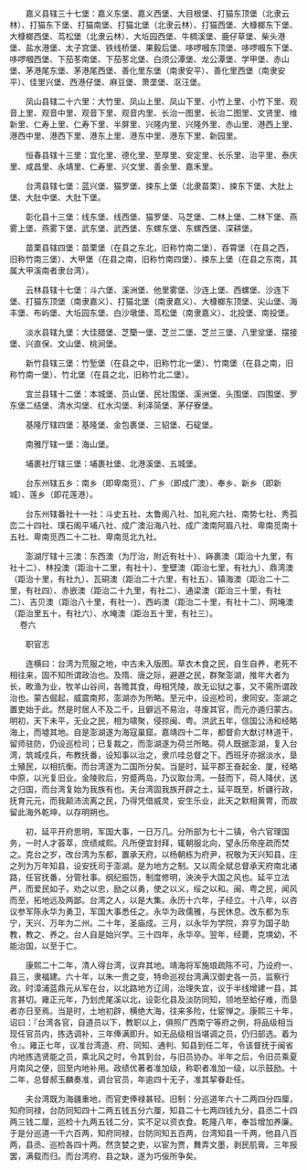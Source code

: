 <!-- { "loadSidebar": true } -->
　　嘉义县辖三十七堡：嘉义东堡、嘉义西堡、大目根堡、打猫东顶堡（北隶云林）、打猫东下堡、打猫南堡、打猫北堡（北隶云林）、打猫西堡、大槺榔东下堡、大槺榔西堡、茑松堡（北隶云林）、大坵园西堡、牛椆溪堡、鹿仔草堡、柴头港堡、盐水港堡、太子宫堡、铁线桥堡、果毅后堡、哆啰嘓东顶堡、哆啰嘓东下堡、哆啰嘓西堡、下茄苳南堡、下茄苳北堡、白须公潭堡、龙公潭堡、学甲堡、赤山堡、茅港尾东堡、茅港尾西堡、善化里东堡（南隶安平）、善化里西堡（南隶安平）、佳里兴堡、西港仔堡、麻豆堡、萧垄堡、沤汪堡。

　　凤山县辖二十六里：大竹里、凤山上里、凤山下里、小竹上里、小竹下里、观音上里、观音中里、观音下里、观音内里、长治一图里、长治二图里、文贤里、维新里、仁寿上里、仁寿下里、半屏里、兴隆内里、兴隆外里、赤山里、港西上里、港西中里、港西下里、港东上里、港东中里、港东下里、新园里。

　　恒春县辖十三里：宜化里、德化里、至厚里、安定里、长乐里、治平里、泰庆里、咸昌里、永靖里、仁寿里、兴文里、善余里、嘉禾里。

　　台湾县辖七堡：蓝兴堡、猫罗堡、捒东上堡（北隶苗栗）、捒东下堡、大肚上堡、大肚中堡、大肚下堡。

　　彰化县十三堡：线东堡、线西堡、猫罗堡、马芝堡、二林上堡、二林下堡、燕雾上堡、燕雾下堡、武东堡、武西堡、东螺东堡、东螺西堡、深耕堡。

　　苗栗县辖四堡：苗栗堡（在县之东北，旧称竹南二堡）、吞霄堡（在县之西，旧称竹南三堡）、大甲堡（在县之南，旧称竹南四堡）、捒东上堡（在县之东南，其属大甲溪南者隶台湾）。

　　云林县辖十七堡：斗六堡、溪洲堡、他里雾堡、沙连上堡、西螺堡、沙连下堡、打猫东顶堡（南隶嘉义）、打猫北堡（南隶嘉义）、大槺榔东顶堡、尖山堡、海丰堡、布屿堡、大坵园东堡、白沙墩堡、茑松堡（南隶嘉义）、北投堡、南投堡。

　　淡水县辖九堡：大佳腊堡、芝籣一堡、芝兰二堡、芝兰三堡、八里坌堡、摆接堡、兴直保、文山堡、桃涧堡。

　　新竹县辖三堡：竹堑堡（在县之中，旧称竹北一堡）、竹南堡（在县之南，旧称竹南一堡）、竹北堡（在县之北，旧称竹北二堡）。

　　宜兰县辖十二堡：本城堡、员山堡、民壮围堡、溪洲堡、头围堡、四围堡、罗东堡二结堡、清水沟堡、红水沟堡、利泽简堡、茅仔寮堡。

　　基隆厅辖四堡：基隆堡、金包裹堡、三貂堡、石碇堡。

　　南雅厅辖一堡：海山堡。

　　埔裹社厅辖三堡：埔裹社堡、北港溪堡、五城堡。

　　台东州辖五乡：南乡（即卑南觅）、广乡（即成广澳）、奉乡、新乡（即新城）、莲乡（即花莲港）。

　　台东州辖番社十一社：斗史五社、太鲁阁八社、加礼宛六社、南势七社、秀孤峦二十四社、璞石阁平埔八社、成广澳沿海八社、成广澳南阿眉八社、卑南觅南十五社、卑南觅西二十二社、卑南觅北九社。

　　澎湖厅辖十三澳：东西澳（为厅治，附近有社十）、嵵裹澳（距治十九里，有社十二）、林投澳（距治十二里，有社十）、奎壁澳（距治七里，有社九）、鼎湾澳（距治十里，有社九）、瓦硐澳（距治二十六里，有社五）、镇海澳（距治二十二里，有社四）、赤嵌澳（距治二十九里，有社二）、通梁澳（距治三十里，有社二）、吉贝澳（距治八十里，有社一）、西屿澳（距治二十里，有社十二）、网埯澳（距治里五十，有社六）、水埯澳（距治五十里，有社三）。  
　 
卷六

　　职官志

　　连横曰：台湾为荒服之地，中古未入版图。草衣木食之民，自生自养，老死不相往来，固不知所谓政治也。及隋、唐之际，避遯之民，群聚澎湖，推年大者为长，畋渔为业，牧羊山谷间，各赡其食，毋相凭陵，故无讼狱之事，又不需所谓政治也。蒙古倔起，威震南邦，澎湖亦为所略。至元中，设巡检司，隶同安。澎湖之置吏始于此。然是时居人不及二千，且僻远不易治，寻废其官，而元亦遁归蒙古。明初，天下未平，无业之民，相为啸聚，侵掠闽、粤。洪武五年，信国公汤和经略海上，而墟其地。自是澎湖遂为海寇巢窟。嘉靖四十二年，都督俞大猷讨林道干，留师驻防，仍设巡检司；已复裁之，而澎湖遂为荷兰所略。荷人既据澎湖，复入台湾，筑城戍兵，布教抚番，设知事以治之，隶爪哇总督之下。西班牙亦据淡水，垦土殖民，以相抗衡。而台湾遂为二国所分矣。当是时，延平郡王奋起金、厦，经略中原，以光复旧业。金陵败后，穷蹙两岛，乃议取台湾。一鼓而下，荷人降伏，送之归国，而台湾复始为我族有也。夫台湾固我族开辟之土，延平既至，析疆行政，抚育元元，而我颠沛流离之民，乃得凭借威灵，安生乐业，此天之默相黄冑，而故留此海外乾坤，以存明朔也。

　　初，延平开府思明，军国大事，一日万几。分所部为七十二镇，令六官理国务，一时人才荟萃，庶绩咸熙。凡所便宜封拜，辄朝服北向，望永历帝座疏而焚之。克台之岁，改台湾为东都，置承天府，以杨朝栋为府尹，祝敬为天兴知县，庄之列为万年知县，设安抚司于澎湖。是为地方之制。又以周全斌总督承天府南北诸路，任官抚番，分管社事。纲纪振饬，制度修明，泱泱乎大国之风也。延平立法严，而爱民如子，劝之以忠，励之以勇，使之以义，绥之以和。闽、粤之民，闻风而至，拓地远及两鄙。台湾之人，以是大集。永历十六年，子经立。十八年，以咨议参军陈永华为勇卫，军国大事悉任之。永华为政儒雅，与民休息。改东都为东宁，天兴、万年为二州。二十年，圣庙成。三月，以永华为学院，弃亨为国子助教，教之、养之。台人自是始兴学。三十四年，永华卒。翌年，经薨，克塽幼，不能治国，以至于亡。

　　康熙二十二年，清人得台湾，议弃其地。靖海将军施琅疏陈不可，乃设府一、县三，隶福建。六十年，以朱一贵之变，特命巡视台湾满汉御史各一员，监察行政。时漳浦蓝鼎元从军在台，以北路地方辽阔，治理失宜，议于半线增建一县，其言甚切。雍正元年，乃划虎尾溪以北，设彰化县及淡防同知，领地至蛤仔难，而垦者亦日至焉。当是时，土地初辟，横绝大海，往来多险，仕宦惮之。康熙三十年，诏曰：『台湾各官，自道员以下，教职以上，俱照广西南宁等府之例，将品级相当现任官员内，拣选调补，三年俸满即升。如无品级相当堪调之员，仍归部选。着为令』。雍正七年，议准台湾道、府、同知、通判、知县到任二年，令该督抚于闽省内地拣选贤能之员，乘北风之时，令其到台，与旧员协办。半年之后，令旧员乘夏月南风之便，回至内地补用。政绩优著者准加级，称职者准加一级，以示鼓励。十二年，总督郝玉麟奏准，调台官员，年逾四十无子，准其挈眷赴任。

　　夫台湾既为海疆重地，而官吏俸禄甚轻。旧制：分巡道年六十二两四分四厘，知府同禄，台防同知四十二两五钱五分六厘，知县二十七两四钱九分，县丞二十四两三钱二厘，巡检十九两五钱二分，实不足以资衣食。乾隆八年，奉旨增加养廉。于是分巡道一千六百两，知府同禄，台防同知五百两，台湾知县一千两，他县八百两，县丞、巡检各四十两。然贪婪之吏，以宦为贾，舞弄文墨，剥民肌膏。三年报罢，满载而归。而台湾府、县之缺，遂为巧佞所争矣。

